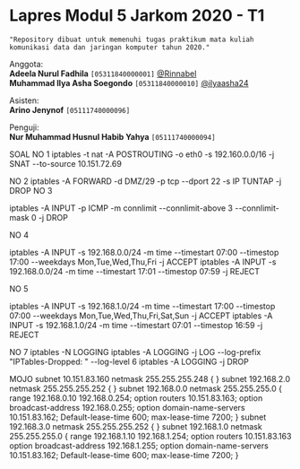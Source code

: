 # Lapres Modul 5 Jarkom 2020 - T1  
`"Repository dibuat untuk memenuhi tugas praktikum mata kuliah komunikasi data dan jaringan komputer tahun 2020."`  
  
Anggota:  
**Adeela Nurul Fadhila** `[05311840000001]` [@Rinnabel](https://github.com/Rinnabel)  
**Muhammad Ilya Asha Soegondo** `[05311840000010]` [@ilyaasha24](https://github.com/ilyaasha24/)  

Asisten:  
**Arino Jenynof** `[05111740000096]`  

Penguji:  
**Nur Muhammad Husnul Habib Yahya** `[05111740000094]`  

SOAL
NO 1
iptables -t nat -A POSTROUTING -o eth0 -s 192.160.0.0/16 -j SNAT --to-source 10.151.72.69

NO 2
iptables -A FORWARD -d DMZ/29 -p tcp --dport 22 -s IP TUNTAP -j DROP
NO 3

iptables -A INPUT -p ICMP -m connlimit --connlimit-above 3 --connlimit-mask 0 -j DROP

NO 4

iptables -A INPUT -s 192.168.0.0/24 -m time --timestart 07:00 --timestop 17:00 --weekdays Mon,Tue,Wed,Thu,Fri -j ACCEPT
iptables -A INPUT -s 192.168.0.0/24 -m time --timestart 17:01 --timestop 07:59 -j REJECT

NO 5

iptables -A INPUT -s 192.168.1.0/24 -m time --timestart 17:00 --timestop 07:00 --weekdays Mon,Tue,Wed,Thu,Fri,Sat,Sun -j ACCEPT
iptables -A INPUT -s 192.168.1.0/24 -m time --timestart 07:01 --timestop 16:59 -j REJECT

NO 7
iptables -N LOGGING 
iptables -A LOGGING -j LOG --log-prefix "IPTables-Dropped: " --log-level 6 
iptables -A LOGGING -j DROP

MOJO
subnet 10.151.83.160 netmask 255.255.255.248 {
}
subnet 192.168.2.0 netmask 255.255.255.252 {
}
subnet 192.168.0.0 netmask 255.255.255.0 {
    range 192.168.0.10 192.168.0.254;
    option routers 10.151.83.163;
    option broadcast-address 192.168.0.255;
    option domain-name-servers 10.151.83.162;
    Default-lease-time 600;
    max-lease-time 7200;
}
subnet 192.168.3.0 netmask 255.255.255.252 {
}
subnet 192.168.1.0 netmask 255.255.255.0 {
    range 192.168.1.10 192.168.1.254;
    option routers 10.151.83.163
    option broadcast-address 192.168.1.255;
    option domain-name-servers  10.151.83.162;
    Default-lease-time 600;
    max-lease-time 7200;
}
